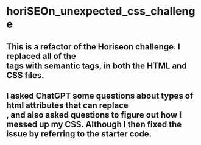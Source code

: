 # horiSEOn_unexpected_css_challenge

## This is a refactor of the Horiseon challenge. I replaced all of the <div> tags with semantic tags, in both the HTML and CSS files.

## I asked ChatGPT some questions about types of html attributes that can replace <div>, and also asked questions to figure out how I messed up my CSS. Although I then fixed the issue by referring to the starter code.